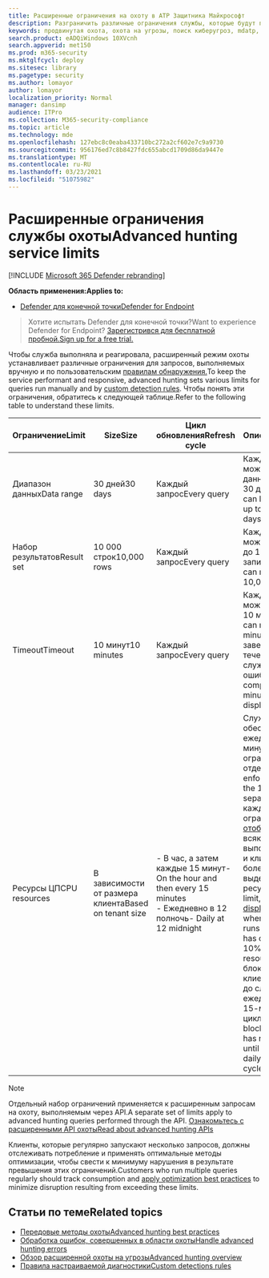 ```yaml
---
title: Расширенные ограничения на охоту в ATP Защитника Майкрософт
description: Разграничить различные ограничения службы, которые будут поддерживать отзывчивость передовой службы охоты
keywords: продвинутая охота, охота на угрозы, поиск киберугроз, mdatp, microsoft defender atp, wdatp, поиск, запрос, телеметрия, схема, кусто, ограничение ЦП, ограничение запросов, ресурсы, максимальные результаты
search.product: eADQiWindows 10XVcnh
search.appverid: met150
ms.prod: m365-security
ms.mktglfcycl: deploy
ms.sitesec: library
ms.pagetype: security
ms.author: lomayor
author: lomayor
localization_priority: Normal
manager: dansimp
audience: ITPro
ms.collection: M365-security-compliance
ms.topic: article
ms.technology: mde
ms.openlocfilehash: 127ebc8c0eaba433710bc272a2cf602e7c9a9730
ms.sourcegitcommit: 956176ed7c8b8427fdc655abcd1709d86da9447e
ms.translationtype: MT
ms.contentlocale: ru-RU
ms.lasthandoff: 03/23/2021
ms.locfileid: "51075982"
---
```

# <a name="advanced-hunting-service-limits"></a><span data-ttu-id="7458e-104">Расширенные ограничения службы охоты</span><span class="sxs-lookup"><span data-stu-id="7458e-104">Advanced hunting service limits</span></span>

[!INCLUDE [Microsoft 365 Defender rebranding](../../includes/microsoft-defender.md)]

<span data-ttu-id="7458e-105">**Область применения:**</span><span class="sxs-lookup"><span data-stu-id="7458e-105">**Applies to:**</span></span>
- [<span data-ttu-id="7458e-106">Defender для конечной точки</span><span class="sxs-lookup"><span data-stu-id="7458e-106">Defender for Endpoint</span></span>](https://go.microsoft.com/fwlink/?linkid=2154037)

><span data-ttu-id="7458e-107">Хотите испытать Defender для конечной точки?</span><span class="sxs-lookup"><span data-stu-id="7458e-107">Want to experience Defender for Endpoint?</span></span> [<span data-ttu-id="7458e-108">Зарегистрився для бесплатной пробной.</span><span class="sxs-lookup"><span data-stu-id="7458e-108">Sign up for a free trial.</span></span>](https://www.microsoft.com/microsoft-365/windows/microsoft-defender-atp?ocid=docs-wdatp-advancedhunting-abovefoldlink)

<span data-ttu-id="7458e-109">Чтобы служба выполняла и реагировала, расширенный режим охоты устанавливает различные ограничения для запросов, выполняемых вручную и по пользовательским [правилам обнаружения.](custom-detection-rules.md)</span><span class="sxs-lookup"><span data-stu-id="7458e-109">To keep the service performant and responsive, advanced hunting sets various limits for queries run manually and by [custom detection rules](custom-detection-rules.md).</span></span> <span data-ttu-id="7458e-110">Чтобы понять эти ограничения, обратитесь к следующей таблице.</span><span class="sxs-lookup"><span data-stu-id="7458e-110">Refer to the following table to understand these limits.</span></span>

| <span data-ttu-id="7458e-111">Ограничение</span><span class="sxs-lookup"><span data-stu-id="7458e-111">Limit</span></span> | <span data-ttu-id="7458e-112">Size</span><span class="sxs-lookup"><span data-stu-id="7458e-112">Size</span></span> | <span data-ttu-id="7458e-113">Цикл обновления</span><span class="sxs-lookup"><span data-stu-id="7458e-113">Refresh cycle</span></span> | <span data-ttu-id="7458e-114">Описание</span><span class="sxs-lookup"><span data-stu-id="7458e-114">Description</span></span> |
|--|--|--|--|
| <span data-ttu-id="7458e-115">Диапазон данных</span><span class="sxs-lookup"><span data-stu-id="7458e-115">Data range</span></span> | <span data-ttu-id="7458e-116">30 дней</span><span class="sxs-lookup"><span data-stu-id="7458e-116">30 days</span></span> | <span data-ttu-id="7458e-117">Каждый запрос</span><span class="sxs-lookup"><span data-stu-id="7458e-117">Every query</span></span> | <span data-ttu-id="7458e-118">Каждый запрос может искать данные за последние 30 дней.</span><span class="sxs-lookup"><span data-stu-id="7458e-118">Each query can look up data from up to the past 30 days.</span></span> |
| <span data-ttu-id="7458e-119">Набор результатов</span><span class="sxs-lookup"><span data-stu-id="7458e-119">Result set</span></span> | <span data-ttu-id="7458e-120">10 000 строк</span><span class="sxs-lookup"><span data-stu-id="7458e-120">10,000 rows</span></span> | <span data-ttu-id="7458e-121">Каждый запрос</span><span class="sxs-lookup"><span data-stu-id="7458e-121">Every query</span></span> | <span data-ttu-id="7458e-122">Каждый запрос может возвращать до 10 000 записей.</span><span class="sxs-lookup"><span data-stu-id="7458e-122">Each query can return up to 10,000 records.</span></span> |
| <span data-ttu-id="7458e-123">Timeout</span><span class="sxs-lookup"><span data-stu-id="7458e-123">Timeout</span></span> | <span data-ttu-id="7458e-124">10 минут</span><span class="sxs-lookup"><span data-stu-id="7458e-124">10 minutes</span></span> | <span data-ttu-id="7458e-125">Каждый запрос</span><span class="sxs-lookup"><span data-stu-id="7458e-125">Every query</span></span> | <span data-ttu-id="7458e-126">Каждый запрос может работать до 10 минут.</span><span class="sxs-lookup"><span data-stu-id="7458e-126">Each query can run for up to 10 minutes.</span></span> <span data-ttu-id="7458e-127">Если он не завершится в течение 10 минут, служба отображает ошибку.</span><span class="sxs-lookup"><span data-stu-id="7458e-127">If it does not complete within 10 minutes, the service displays an error.</span></span>
| <span data-ttu-id="7458e-128">Ресурсы ЦП</span><span class="sxs-lookup"><span data-stu-id="7458e-128">CPU resources</span></span> | <span data-ttu-id="7458e-129">В зависимости от размера клиента</span><span class="sxs-lookup"><span data-stu-id="7458e-129">Based on tenant size</span></span> | <span data-ttu-id="7458e-130">- В час, а затем каждые 15 минут</span><span class="sxs-lookup"><span data-stu-id="7458e-130">- On the hour and then every 15 minutes</span></span><br><span data-ttu-id="7458e-131">- Ежедневно в 12 полночь</span><span class="sxs-lookup"><span data-stu-id="7458e-131">- Daily at 12 midnight</span></span> | <span data-ttu-id="7458e-132">Служба обеспечивает ежедневное и 15-минутное ограничение отдельно.</span><span class="sxs-lookup"><span data-stu-id="7458e-132">The service enforces the daily and the 15-minute limit separately.</span></span> <span data-ttu-id="7458e-133">Для каждого ограничения портал [отображает](advanced-hunting-errors.md) ошибку всякий раз, когда выполняется запрос, и клиент потребляет более 10% выделенных ресурсов.</span><span class="sxs-lookup"><span data-stu-id="7458e-133">For each limit, the [portal displays an error](advanced-hunting-errors.md) whenever a query runs and the tenant has consumed over 10% of allocated resources.</span></span> <span data-ttu-id="7458e-134">Запросы блокируют, если клиент достиг 100% до следующего ежедневного или 15-минутного цикла.</span><span class="sxs-lookup"><span data-stu-id="7458e-134">Queries are blocked if the tenant has reached 100% until after the next daily or 15-minute cycle.</span></span> |

>[!NOTE] 
><span data-ttu-id="7458e-135">Отдельный набор ограничений применяется к расширенным запросам на охоту, выполняемым через API.</span><span class="sxs-lookup"><span data-stu-id="7458e-135">A separate set of limits apply to advanced hunting queries performed through the API.</span></span> [<span data-ttu-id="7458e-136">Ознакомьтесь с расширенными API охоты</span><span class="sxs-lookup"><span data-stu-id="7458e-136">Read about advanced hunting APIs</span></span>](run-advanced-query-api.md)

<span data-ttu-id="7458e-137">Клиенты, которые регулярно запускают [](advanced-hunting-best-practices.md) несколько запросов, должны отслеживать потребление и применять оптимальные методы оптимизации, чтобы свести к минимуму нарушения в результате превышения этих ограничений.</span><span class="sxs-lookup"><span data-stu-id="7458e-137">Customers who run multiple queries regularly should track consumption and [apply optimization best practices](advanced-hunting-best-practices.md) to minimize disruption resulting from exceeding these limits.</span></span>

## <a name="related-topics"></a><span data-ttu-id="7458e-138">Статьи по теме</span><span class="sxs-lookup"><span data-stu-id="7458e-138">Related topics</span></span>

- [<span data-ttu-id="7458e-139">Передовые методы охоты</span><span class="sxs-lookup"><span data-stu-id="7458e-139">Advanced hunting best practices</span></span>](advanced-hunting-best-practices.md)
- [<span data-ttu-id="7458e-140">Обработка ошибок, совершенных в области охоты</span><span class="sxs-lookup"><span data-stu-id="7458e-140">Handle advanced hunting errors</span></span>](advanced-hunting-errors.md)
- [<span data-ttu-id="7458e-141">Обзор расширенной охоты на угрозы</span><span class="sxs-lookup"><span data-stu-id="7458e-141">Advanced hunting overview</span></span>](advanced-hunting-overview.md)
- [<span data-ttu-id="7458e-142">Правила настраиваемой диагностики</span><span class="sxs-lookup"><span data-stu-id="7458e-142">Custom detections rules</span></span>](custom-detection-rules.md)
